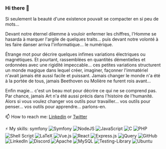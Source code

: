 ### Hi there 👋

Si seulement la beauté d'une existence pouvait se compacter en si peu de mots...

Devant notre éternel dilemme à vouloir enfermer les chiffres, l'Homme se hasarda à marquer l'argile de quelques traits... puis devant notre volonté à les faire danser arriva l'informatique... le numérique.

Étrange mot pour décrire quelques infimes variations électriques ou magnétiques. Et pourtant, rassemblées en quantités démentielles et ordonnées avec une rigidité impeccable... ces petites variations structurent un monde magique dans lequel créer, imaginer, façonner l'immatériel n'avait jamais été aussi facile et puissant. Jamais changer le monde n'a été à la portée de tous, jamais Beethoven ou Molière ne furent rois avant...

Enfin magie... c'est un beau mot pour décrire ce qui ne se comprend pas. Par chance, jamais Art n'a été aussi précis dans l'histoire de l'humanité. Alors si vous voulez changer vos outils pour travailler... vos outils pour penser... vos outils pour apprendre... parlons-en. 

📫 How to reach me: [Linkedin](https://www.linkedin.com/in/daniel-villa-monteiro-bbb20bab/) or [Twitter](https://twitter.com/monteirovilla)

⚡ My skills:
symfony
<img alt="Symfony" src="https://img.shields.io/badge/symfony%20-%23000000.svg?&style=for-the-badge&logo=symfony&logoColor=white"/> <img alt="NodeJS" src="https://img.shields.io/badge/node.js%20-%2343853D.svg?&style=for-the-badge&logo=node.js&logoColor=white"/> <img alt="JavaScript" src="https://img.shields.io/badge/javascript%20-%23323330.svg?&style=for-the-badge&logo=javascript&logoColor=%23F7DF1E"/> <img alt="C" src="https://img.shields.io/badge/c%20-%2300599C.svg?&style=for-the-badge&logo=c&logoColor=white"/> <img alt="PHP" src="https://img.shields.io/badge/php-%23777BB4.svg?&style=for-the-badge&logo=php&logoColor=white"/> <img alt="Shell Script" src="https://img.shields.io/badge/shell_script%20-%23121011.svg?&style=for-the-badge&logo=gnu-bash&logoColor=white"/> <img alt="LaTeX" src="https://img.shields.io/badge/latex%20-%23008080.svg?&style=for-the-badge&logo=latex&logoColor=white"/> <img alt="Vue.js" src="https://img.shields.io/badge/vuejs%20-%2335495e.svg?&style=for-the-badge&logo=vue.js&logoColor=%234FC08D"/> <img alt="React" src="https://img.shields.io/badge/react%20-%2320232a.svg?&style=for-the-badge&logo=react&logoColor=%2361DAFB"/> <img alt="Express.js" src="https://img.shields.io/badge/express.js%20-%23404d59.svg?&style=for-the-badge"/> <img alt="jQuery" src="https://img.shields.io/badge/jquery%20-%230769AD.svg?&style=for-the-badge&logo=jquery&logoColor=white"/> <img alt="GitHub" src="https://img.shields.io/badge/github%20-%23121011.svg?&style=for-the-badge&logo=github&logoColor=white"/> <img alt="LinkedIn" src="https://img.shields.io/badge/linkedin%20-%230077B5.svg?&style=for-the-badge&logo=linkedin&logoColor=white"/> <img alt="Discord" src="https://img.shields.io/badge/%3CServer%3E%20-%237289DA.svg?&style=for-the-badge&logo=discord&logoColor=white"/> <img alt="Apache" src="https://img.shields.io/badge/apache%20-%23D42029.svg?&style=for-the-badge&logo=apache&logoColor=white"/> 	<img alt="MySQL" src="https://img.shields.io/badge/mysql-%2300f.svg?&style=for-the-badge&logo=mysql&logoColor=white"/> <img alt="Testing-Library" src="https://img.shields.io/badge/-Testing%20Library-%23E33332?&style=for-the-badge&logo=testing-library&logoColor=white"/> <img alt="Ubuntu" src="https://img.shields.io/badge/Ubuntu-E95420?style=for-the-badge&logo=ubuntu&logoColor=white" /> 
